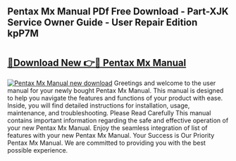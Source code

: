 ## Pentax Mx Manual PDf Free Download - Part-XJK Service Owner Guide - User Repair Edition kpP7M

# <h2><a href="http://cf28770.oget.top/?id=Pentax+Mx+Manual">🔗Download New 👉🔴 Pentax Mx Manual</a></h2>

[![Pentax Mx Manual new download](https://i.imgur.com/5g1atiW.png)](http://cf28770.oget.top/?id=Pentax+Mx+Manual)
Greetings and welcome to the user manual for your newly bought Pentax Mx Manual. This manual is designed to help you navigate the features and functions of your product with ease. Inside, you will find detailed instructions for installation, usage, maintenance, and troubleshooting. Please Read Carefully This manual contains important information regarding the safe and effective operation of your new Pentax Mx Manual. Enjoy the seamless integration of list of features with your new Pentax Mx Manual. Your Success is Our Priority Pentax Mx Manual. We are committed to providing you with the best possible experience.
